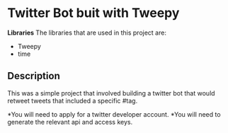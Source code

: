 # Twitter Bot buit with Tweepy

**Libraries**
The libraries that are used in this project are:

* Tweepy
* time

## Description

This was a simple project that involved building a twitter bot that would retweet tweets that included a specific #tag.

*You will need to apply for a twitter developer account.
*You will need to generate the relevant api and access keys.
